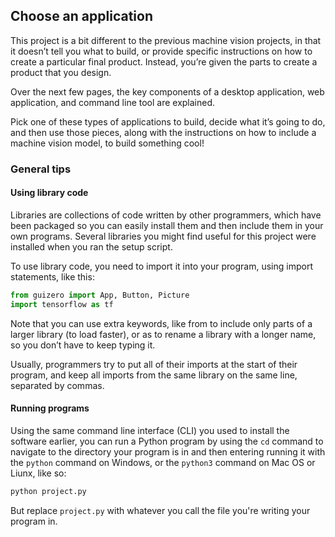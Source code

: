## Choose an application

This project is a bit different to the previous machine vision projects, in that it doesn’t tell you what to build, or provide specific instructions on how to create a particular final product. Instead, you’re given the parts to create a product that you design.

Over the next few pages, the key components of a desktop application, web application, and command line tool are explained. 

Pick one of these types of applications to build, decide what it’s going to do, and then use those pieces, along with the instructions on how to include a machine vision model, to build something cool!

### General tips

#### Using library code
Libraries are collections of code written by other programmers, which have been packaged so you can easily install them and then include them in your own programs. Several libraries you might find useful for this project were installed when you ran the setup script.

To use library code, you need to import it into your program, using import statements, like this:
```python
from guizero import App, Button, Picture
import tensorflow as tf
```
Note that you can use extra keywords, like from to include only parts of a larger library (to load faster), or as to rename a library with a longer name, so you don’t have to keep typing it.

Usually, programmers try to put all of their imports at the start of their program, and keep all imports from the same library on the same line, separated by commas.

#### Running programs
Using the same command line interface (CLI) you used to install the software earlier, you can run a Python program by using the `cd` command to navigate to the directory your program is in and then entering running it with the `python` command on Windows, or the `python3` command on Mac OS or Liunx, like so:

```bash
python project.py
```

But replace `project.py` with whatever you call the file you're writing your program in.